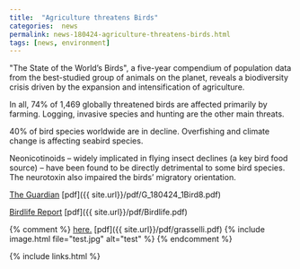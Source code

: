 ```yaml
---
title:  "Agriculture threatens Birds"
categories:  news
permalink: news-180424-agriculture-threatens-birds.html
tags: [news, environment]
---
```


"The State of the World’s Birds", a five-year compendium of population data
from the best-studied group of animals on the planet,
reveals a biodiversity crisis driven by the expansion and
intensification of agriculture.

In all, 74% of 1,469 globally threatened birds are affected primarily by farming.
Logging, invasive species and hunting are the other main threats.

40% of bird species worldwide are in decline.
Overfishing and climate change is affecting seabird species.

Neonicotinoids – widely implicated in flying insect declines (a key bird food source)
– have  been found to be directly detrimental to some bird species. 
The neurotoxin also impaired the birds’ migratory orientation.


[The Guardian](https://www.theguardian.com/environment/2018/apr/23/one-in-eight-birds-is-threatened-with-extinction-global-study-finds) [pdf]({{ site.url}}/pdf/G_180424_1Bird8.pdf)

[Birdlife Report](https://www.birdlife.org/sites/default/files/attachments/BL_ReportENG_V11_spreads.pdf) [pdf]({{ site.url}}/pdf/Birdlife.pdf)


{% comment %}
[here.](/minskycode.html)
[pdf]({{ site.url}}/pdf/grasselli.pdf)
{% include image.html file="test.jpg" alt="test"  %}
{% endcomment %}

{% include links.html %}
